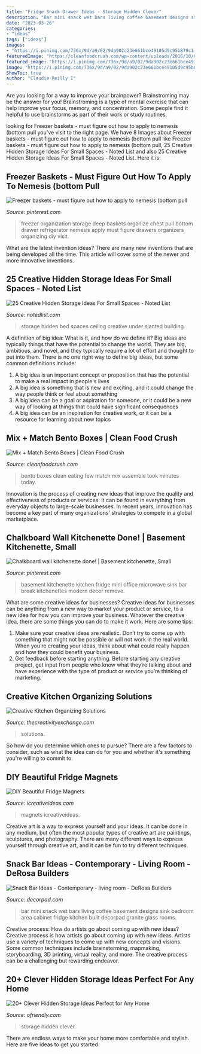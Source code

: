 ```yaml
---
title: "Fridge Snack Drawer Ideas - Storage Hidden Clever"
description: "Bar mini snack wet bars living coffee basement designs sink bedroom area cabinet fridge kitchen built decorpad granite glass rooms"
date: "2023-03-26"
categories:
- "ideas"
tags: ["ideas"]
images:
- "https://i.pinimg.com/736x/9d/a9/02/9da902c23e661bce49105d9c95b879c1--kitchenette-basement-kitchenette-ideas.jpg"
featuredImage: "https://cleanfoodcrush.com/wp-content/uploads/2016/10/Clean-Eating-Recipe-Bento-Boxes-e1477417655423-1024x621.jpg"
featured_image: "https://i.pinimg.com/736x/9d/a9/02/9da902c23e661bce49105d9c95b879c1--kitchenette-basement-kitchenette-ideas.jpg"
image: "https://i.pinimg.com/736x/9d/a9/02/9da902c23e661bce49105d9c95b879c1--kitchenette-basement-kitchenette-ideas.jpg"
ShowToc: true
author: "Claudie Reilly I"
---
```



Are you looking for a way to improve your brainpower? Brainstroming may be the answer for you! Brainstroming is a type of mental exercise that can help improve your focus, memory, and concentration. Some people find it helpful to use brainstorms as part of their work or study routines.

	

		
looking for Freezer baskets - must figure out how to apply to nemesis (bottom pull you've visit to the right page. We have 8 Images about Freezer baskets - must figure out how to apply to nemesis (bottom pull like Freezer baskets - must figure out how to apply to nemesis (bottom pull, 25 Creative Hidden Storage Ideas For Small Spaces - Noted List and also 25 Creative Hidden Storage Ideas For Small Spaces - Noted List. Here it is:
		
    
## Freezer Baskets - Must Figure Out How To Apply To Nemesis (bottom Pull

<img loading=lazy src="https://i.pinimg.com/736x/c0/fa/bc/c0fabc4127a5a06828d15d519916e996.jpg" onerror="this.onerror=null;this.src='https://tse4.mm.bing.net/th?id=OIP.EAIvP05tctHGCKa2BcXAzAAAAA&amp;pid=15.1';" alt="Freezer baskets - must figure out how to apply to nemesis (bottom pull">

_Source: pinterest.com_

>freezer organization storage deep baskets organize chest pull bottom drawer refrigerator nemesis apply must figure drawers organizers organizing diy visit. 

	

What are the latest invention ideas?
There are many new inventions that are being developed all the time. This article will cover some of the newer and more innovative inventions.

    
## 25 Creative Hidden Storage Ideas For Small Spaces - Noted List

<img loading=lazy src="http://notedlist.com/wp-content/uploads/2016/04/hidden-storage/6-hidden-storage-ideas.jpg" onerror="this.onerror=null;this.src='https://tse1.mm.bing.net/th?id=OIP.uImYWJKzCRzm8QZJ0gmHuQHaOz&amp;pid=15.1';" alt="25 Creative Hidden Storage Ideas For Small Spaces - Noted List">

_Source: notedlist.com_

>storage hidden bed spaces ceiling creative under slanted building. 

	

A definition of big idea: What is it, and how do we define it?
Big ideas are typically things that have the potential to change the world. They are big, ambitious, and novel, and they typically require a lot of effort and thought to put into them. There is no one right way to define big ideas, but some common definitions include: 
1. A big idea is an important concept or proposition that has the potential to make a real impact in people's lives
2. A big idea is something that is new and exciting, and it could change the way people think or feel about something
3. A big idea can be a goal or aspiration for someone, or it could be a new way of looking at things that could have significant consequences
4. A big idea can be an inspiration for creative work, or it can be a resource for learning about new topics

    
## Mix + Match Bento Boxes | Clean Food Crush

<img loading=lazy src="https://cleanfoodcrush.com/wp-content/uploads/2016/10/Clean-Eating-Recipe-Bento-Boxes-e1477417655423-1024x621.jpg" onerror="this.onerror=null;this.src='https://tse3.mm.bing.net/th?id=OIP.Ui-ag0l0h3HiPF9b8A7_QwHaEf&amp;pid=15.1';" alt="Mix + Match Bento Boxes | Clean Food Crush">

_Source: cleanfoodcrush.com_

>bento boxes clean eating few match mix assemble took minutes today. 

	

Innovation is the process of creating new ideas that improve the quality and effectiveness of products or services. It can be found in everything from everyday objects to large-scale businesses. In recent years, innovation has become a key part of many organizations’ strategies to compete in a global marketplace.

    
## Chalkboard Wall Kitchenette Done! | Basement Kitchenette, Small

<img loading=lazy src="https://i.pinimg.com/736x/9d/a9/02/9da902c23e661bce49105d9c95b879c1--kitchenette-basement-kitchenette-ideas.jpg" onerror="this.onerror=null;this.src='https://tse2.mm.bing.net/th?id=OIP.sds39y2FowrTwqB3wnjynAHaJ3&amp;pid=15.1';" alt="Chalkboard wall kitchenette done! | Basement kitchenette, Small">

_Source: pinterest.com_

>basement kitchenette kitchen fridge mini office microwave sink bar break kitchenettes modern decor remove. 

	

What are some creative ideas for businesses?
Creative ideas for businesses can be anything from a new way to market your product or service, to a new idea for how you can improve your business. Whatever the creative idea, there are some things you can do to make it work. Here are some tips: 
1. Make sure your creative ideas are realistic. Don’t try to come up with something that might not be possible or will not work in the real world. When you’re creating your ideas, think about what could really happen and how they could benefit your business. 
2. Get feedback before starting anything. Before starting any creative project, get input from people who know what they’re talking about and have experience with the type of product or service you’re thinking of marketing.

    
## Creative Kitchen Organizing Solutions

<img loading=lazy src="https://www.thecreativityexchange.com/wp-content/uploads/2017/02/False-Cabinet-Front-Storage.jpg" onerror="this.onerror=null;this.src='https://tse3.mm.bing.net/th?id=OIP.cGuGS1CDE0e4_MLGerl5HgHaJ3&amp;pid=15.1';" alt="Creative Kitchen Organizing Solutions">

_Source: thecreativityexchange.com_

>solutions. 

	

So how do you determine which ones to pursue? There are a few factors to consider, such as what the idea can do for you and whether it's something you're willing to commit to.

    
## DIY Beautiful Fridge Magnets

<img loading=lazy src="https://www.icreativeideas.com/wp-content/uploads/2014/03/DIY-Beautiful-Fridge-Magnets-1.jpg" onerror="this.onerror=null;this.src='https://tse4.mm.bing.net/th?id=OIP.UIuZ5rhJw_BF3fVbW0rOmwHaHa&amp;pid=15.1';" alt="DIY Beautiful Fridge Magnets">

_Source: icreativeideas.com_

>magnets icreativeideas. 

	

Creative art is a way to express yourself and your ideas. It can be done in any medium, but often the most popular types of creative art are paintings, sculptures, and photography. There are many different ways to express yourself through creative art, and it can be fun to try different techniques.

    
## Snack Bar Ideas - Contemporary - Living Room - DeRosa Builders

<img loading=lazy src="http://cdn.decorpad.com/photos/2013/11/18/93999b6be798.jpg" onerror="this.onerror=null;this.src='https://tse2.mm.bing.net/th?id=OIP.MhaFa2JNtXIs1WkTXR70EwAAAA&amp;pid=15.1';" alt="Snack Bar Ideas - Contemporary - living room - DeRosa Builders">

_Source: decorpad.com_

>bar mini snack wet bars living coffee basement designs sink bedroom area cabinet fridge kitchen built decorpad granite glass rooms. 

	

Creative process: How do artists go about coming up with new ideas?
Creative process is how artists go about coming up with new ideas. Artists use a variety of techniques to come up with new concepts and visions. Some common techniques include brainstorming, mapmaking, storyboarding, 3D printing, virtual reality, and more. The creative process can be a challenging but rewarding endeavor.

    
## 20+ Clever Hidden Storage Ideas Perfect For Any Home

<img loading=lazy src="http://ofriendly.com/wp-content/uploads/2017/02/hidden-storage/24-hidden-storage-ideas.jpg" onerror="this.onerror=null;this.src='https://tse3.mm.bing.net/th?id=OIP.EKkILh-FqfyD8zNCjo7LNgAAAA&amp;pid=15.1';" alt="20+ Clever Hidden Storage Ideas Perfect for Any Home">

_Source: ofriendly.com_

>storage hidden clever. 

	

There are endless ways to make your home more comfortable and stylish. Here are five ideas to get you started.

